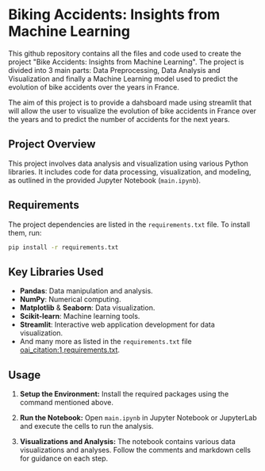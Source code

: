 # Biking Accidents: Insights from Machine Learning

This github repository contains all the files and code used to create the project "Bike Accidents: Insights from Machine Learning". The project is divided into 3 main parts: Data Preprocessing, Data Analysis and Visualization and finally a Machine Learning model used to predict the evolution of bike accidents over the years in France.

The aim of this project is to provide a dahsboard made using streamlit that will allow the user to visualize the evolution of bike accidents in France over the years and to predict the number of accidents for the next years.

## Project Overview

This project involves data analysis and visualization using various Python libraries. It includes code for data processing, visualization, and modeling, as outlined in the provided Jupyter Notebook (`main.ipynb`).

## Requirements

The project dependencies are listed in the `requirements.txt` file. To install them, run:

```bash
pip install -r requirements.txt
```

## Key Libraries Used

-   **Pandas**: Data manipulation and analysis.
-   **NumPy**: Numerical computing.
-   **Matplotlib** & **Seaborn**: Data visualization.
-   **Scikit-learn**: Machine learning tools.
-   **Streamlit**: Interactive web application development for data visualization.
-   And many more as listed in the `requirements.txt` file [oai_citation:1,requirements.txt](file-service://file-O5Xdja4ibBnR88BMi45XQ9ly).

## Usage

1. **Setup the Environment:**
   Install the required packages using the command mentioned above.

2. **Run the Notebook:**
   Open `main.ipynb` in Jupyter Notebook or JupyterLab and execute the cells to run the analysis.

3. **Visualizations and Analysis:**
   The notebook contains various data visualizations and analyses. Follow the comments and markdown cells for guidance on each step.

